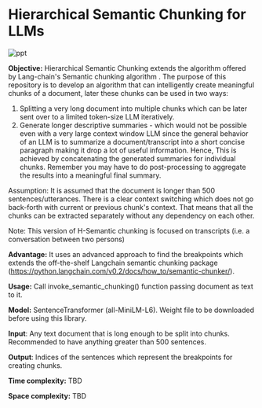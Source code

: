 # Hierarchical Semantic Chunking for LLMs <WIP>
![ppt](https://github.com/bankawat1/hierarchical_semantic_chunking/assets/19544675/09c26ad5-aac7-4064-bb09-b9ee0edfdf47)

**Objective:**
Hierarchical Semantic Chunking extends the algorithm offered by Lang-chain's Semantic chunking algorithm . The purpose of this repository is to develop an algorithm that can intelligently create meaningful chunks of a document, later these chunks can be used in two ways:
1. Splitting a very long document into multiple chunks which can be later sent over to a limited token-size LLM iteratively.
2. Generate longer descriptive summaries - which would not be possible even with a very large context window LLM since the general behavior of an LLM is to summarize a document/transcript into a short concise paragraph making it drop a lot of useful information. Hence, This is achieved by concatenating the generated summaries for individual chunks. Remember you may have to do post-processing to aggregate the results into a meaningful final summary.

Assumption: It is assumed that the document is longer than 500 sentences/utterances. There is a clear context switching which does not go back-forth with current or previous chunk's context. That means that all the chunks can be extracted separately without any dependency on each other.



Note: This version of H-Semantic chunking is focused on transcripts (i.e. a conversation between two persons)

**Advantage:**
It uses an advanced approach to find the breakpoints which extends the off-the-shelf Langchain semantic chunking package (https://python.langchain.com/v0.2/docs/how_to/semantic-chunker/).

**Usage:** 
Call invoke_semantic_chunking() function passing document as text to it.

**Model:** SentenceTransformer (all-MiniLM-L6). Weight file to be downloaded before using this library.

**Input**: Any text document that is long enough to be split into chunks. Recommended to have anything greater than 500 sentences.

**Output**: Indices of the sentences which represent the breakpoints for creating chunks.

**Time complexity:** TBD

**Space complexity:** TBD





